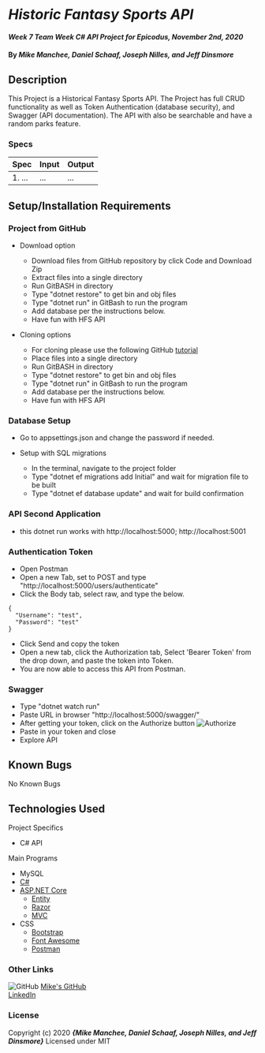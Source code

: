 # _Historic Fantasy Sports API_

#### _Week 7 Team Week C# API Project for Epicodus, November 2nd, 2020_

#### By _**Mike Manchee, Daniel Schaaf, Joseph Nilles, and Jeff Dinsmore**_

## Description

This Project is a Historical Fantasy Sports API. The Project has full CRUD functionality as well as Token Authentication (database security), and Swagger (API documentation). The API with also be searchable and have a random parks feature.

<!-- 

*** Further Exploration 

 -->
### Specs
| Spec | Input | Output |
| :-------------     | :------------- | :------------- |
|  1. ...  | ... | ... |


## Setup/Installation Requirements

### Project from GitHub
* Download option
  * Download files from GitHub repository by click Code and Download Zip
  * Extract files into a single directory 
  * Run GitBASH in directory
  * Type "dotnet restore" to get bin and obj files
  * Type "dotnet run" in GitBash to run the program
  * Add database per the instructions below.
  * Have fun with HFS API<!-- TITLE HERE -->

* Cloning options
  * For cloning please use the following GitHub [tutorial](https://docs.github.com/en/enterprise/2.16/user/github/creating-cloning-and-archiving-repositories/cloning-a-repository)
  * Place files into a single directory 
  * Run GitBASH in directory
  * Type "dotnet restore" to get bin and obj files
  * Type "dotnet run" in GitBash to run the program
  * Add database per the instructions below.
  * Have fun with HFS API<!-- TITLE HERE -->

### Database Setup
* Go to appsettings.json and change the password if needed.

* Setup with SQL migrations
  * In the terminal, navigate to the project folder
  * Type "dotnet ef migrations add Initial" and wait for migration file to be built
  * Type "dotnet ef database update" and wait for build confirmation

### API Second Application
* this dotnet run works with http://localhost:5000; http://localhost:5001
### Authentication Token
* Open Postman
* Open a new Tab, set to POST and type "http://localhost:5000/users/authenticate"
* Click the Body tab, select raw, and type the below.
```
{
  "Username": "test",
  "Password": "test"
}
```
* Click Send and copy the token
* Open a new tab, click the Authorization tab, Select 'Bearer Token' from the drop down, and paste the token into Token.
* You are now able to access this API from Postman.

### Swagger
* Type "dotnet watch run"
* Paste URL in browser "http://localhost:5000/swagger/"
* After getting your token, click on the Authorize button
![Authorize](USParksAPI/img/Authorize.jpg)
* Paste in your token and close
* Explore API


## Known Bugs

No Known Bugs

## Technologies Used
Project Specifics
* C# API

Main Programs
* MySQL
* [C#](https://docs.microsoft.com/en-us/dotnet/csharp/)
* [ASP.NET Core](https://dotnet.microsoft.com/apps/aspnet)
  * [Entity](https://docs.microsoft.com/en-us/ef/core/)
  * [Razor](https://docs.microsoft.com/en-us/aspnet/core/mvc/views/razor?view=aspnetcore-3.1)
  * [MVC](https://docs.microsoft.com/en-us/aspnet/core/mvc/overview?view=aspnetcore-3.1)
* CSS
  * [Bootstrap](https://getbootstrap.com/docs/4.5/getting-started/introduction/)
  * [Font Awesome](https://www.w3schools.com/icons/fontawesome_icons_intro.asp)
  * [Postman](https://www.postman.com/)


### Other Links
![GitHub](USParksAPI/img/Github.png)
[Mike's GitHub](https://github.com/mmanchee)<br />
[LinkedIn](https://www.linkedin.com/in/mikemanchee/)<br /> 

### License

Copyright (c) 2020 **_{Mike Manchee, Daniel Schaaf, Joseph Nilles, and Jeff Dinsmore}_**
Licensed under MIT